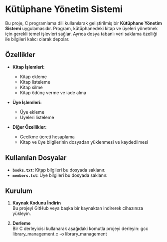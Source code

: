 # Kütüphane Yönetim Sistemi

Bu proje, C programlama dili kullanılarak geliştirilmiş bir **Kütüphane Yönetim Sistemi** uygulamasıdır. Program, kütüphanedeki kitap ve üyeleri yönetmek için gerekli temel işlevleri sağlar. Ayrıca dosya tabanlı veri saklama özelliği ile bilgileri kalıcı olarak depolar.

## Özellikler

- **Kitap İşlemleri:**
  - Kitap ekleme
  - Kitap listeleme
  - Kitap silme
  - Kitap ödünç verme ve iade alma

- **Üye İşlemleri:**
  - Üye ekleme
  - Üyeleri listeleme

- **Diğer Özellikler:**
  - Gecikme ücreti hesaplama
  - Kitap ve üye bilgilerinin dosyadan yüklenmesi ve kaydedilmesi

## Kullanılan Dosyalar

- **`books.txt`**: Kitap bilgileri bu dosyada saklanır.
- **`members.txt`**: Üye bilgileri bu dosyada saklanır.

## Kurulum

1. **Kaynak Kodunu İndirin**  
   Bu projeyi GitHub veya başka bir kaynaktan indirerek cihazınıza yükleyin.

2. **Derleme**  
   Bir C derleyicisi kullanarak aşağıdaki komutla projeyi derleyin:
   gcc library_management.c -o library_management
